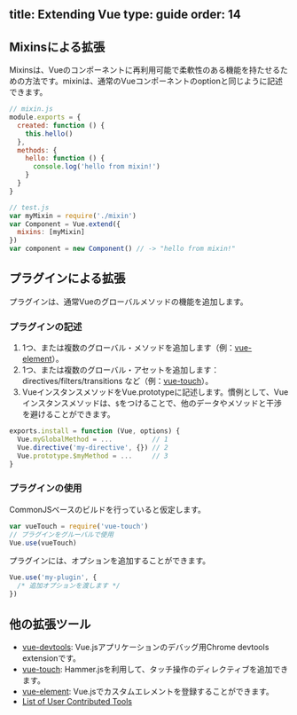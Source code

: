 title: Extending Vue
type: guide
order: 14
---

## Mixinsによる拡張

Mixinsは、Vueのコンポーネントに再利用可能で柔軟性のある機能を持たせるための方法です。mixinは、通常のVueコンポーネントのoptionと同じように記述できます。

``` js
// mixin.js
module.exports = {
  created: function () {
    this.hello()
  },
  methods: {
    hello: function () {
      console.log('hello from mixin!')
    }
  }
}
```

``` js
// test.js
var myMixin = require('./mixin')
var Component = Vue.extend({
  mixins: [myMixin]
})
var component = new Component() // -> "hello from mixin!"
```

## プラグインによる拡張

プラグインは、通常Vueのグローバルメソッドの機能を追加します。

### プラグインの記述

1. 1つ、または複数のグローバル・メソッドを追加します（例：[vue-element](https://github.com/vuejs/vue-element)）。
2. 1つ、または複数のグローバル・アセットを追加します：directives/filters/transitions など（例：[vue-touch](https://github.com/vuejs/vue-touch)）。
3. VueインスタンスメソッドをVue.prototypeに記述します。慣例として、Vueインスタンスメソッドは、`$`をつけることで、他のデータやメソッドと干渉を避けることができます。

``` js
exports.install = function (Vue, options) {
  Vue.myGlobalMethod = ...          // 1
  Vue.directive('my-directive', {}) // 2
  Vue.prototype.$myMethod = ...     // 3
}
```

### プラグインの使用

CommonJSベースのビルドを行っていると仮定します。

``` js
var vueTouch = require('vue-touch')
// プラグインをグルーバルで使用
Vue.use(vueTouch)
```

プラグインには、オプションを追加することができます。

```js
Vue.use('my-plugin', {
  /* 追加オプションを渡します */
})
```

## 他の拡張ツール

- [vue-devtools](https://github.com/vuejs/vue-devtools): Vue.jsアプリケーションのデバッグ用Chrome devtools extensionです。
- [vue-touch](https://github.com/vuejs/vue-touch): Hammer.jsを利用して、タッチ操作のディレクティブを追加できます。
- [vue-element](https://github.com/vuejs/vue-element): Vue.jsでカスタムエレメントを登録することができます。
- [List of User Contributed Tools](https://github.com/yyx990803/vue/wiki/User-Contributed-Components-&-Tools)
